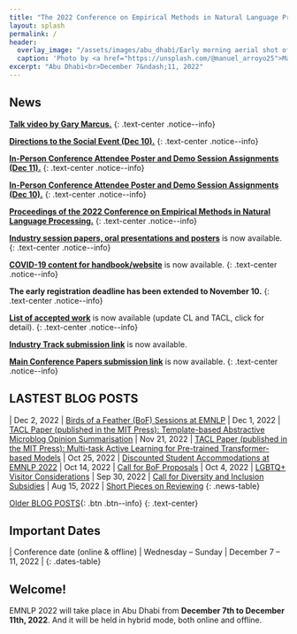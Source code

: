 ```yaml
---
title: "The 2022 Conference on Empirical Methods in Natural Language Processing"
layout: splash
permalink: /
header:
  overlay_image: "/assets/images/abu_dhabi/Early morning aerial shot of Qasr Al Watan.JPEG.jpg"
  caption: 'Photo by <a href="https://unsplash.com/@manuel_arroyo25">Manuel Arroyo</a> on <a href="http://www.unsplash.com">Unsplash</a>'
excerpt: "Abu Dhabi<br>December 7&ndash;11, 2022"
---
```


## News
[**Talk video by Gary Marcus.**](https://www.dropbox.com/s/816jhaqp9nqcnry/EMNLP%20odf%20video.mp4?dl=0)
{: .text-center .notice--info}

[**Directions to the Social Event (Dec 10).**](https://twitter.com/emnlpmeeting/status/1601534679815004166)
{: .text-center .notice--info}

[**In-Person Conference Attendee Poster and Demo Session Assignments (Dec 11).**](https://drive.google.com/file/d/1acA7HrKL4_AAOP_MHG5kheA_olWwyua1/view)
{: .text-center .notice--info}

[**In-Person Conference Attendee Poster and Demo Session Assignments (Dec 10).**](https://drive.google.com/file/d/1yxpkSKDiQ2jYnT4oZRfA6DWFJYaRSjwm/view)
{: .text-center .notice--info}



[**Proceedings of the 2022 Conference on Empirical Methods in Natural Language Processing.**](https://preview.aclanthology.org/emnlp-22-ingestion/volumes/2022.emnlp-main/)
{: .text-center .notice--info}

[**Industry session papers, oral presentations and posters**](/downloads/Submission_Information.xlsx) is now available.
{: .text-center .notice--info}

[**COVID-19 content for handbook/website**](https://docs.google.com/document/d/1eGICtttSKN6u50CiN3e8J37xRCTLWbL0zTkGg0he3H8/edit?usp=sharing) is now available.
{: .text-center .notice--info}

**The early registration deadline has been extended to November 10.**
{: .text-center .notice--info}

[**List of accepted work**](/downloads/Accepted-Papers-20221122.xls) is now available (update CL and TACL, click for detail).
{: .text-center .notice--info}

<div class="text-center notice--danger">
<p><a href="https://softconf.com/emnlp2022/industry-track"><strong>Industry Track submission link</strong></a> is now available.
</p>
</div>

[**Main Conference Papers submission link**](https://softconf.com/emnlp2022/papers/) is now available.
{: .text-center .notice--info}


## LASTEST BLOG POSTS 

<style>
/*.news-table { font-size: .9em; table-layout: fixed; text-align: left; }
.news-table tr td:nth-child(1) { font-weight: bold; width: 42em; }*/
.news-table { font-size: .9em; table-layout: fixed;}
.news-table tr td:nth-child(1) {font-weight: bold; width: 25em; }
.news-table tr td:nth-child(2) {font-weight: bold; width: 55em; }
</style>
| Dec 2, 2022 | [Birds of a Feather (BoF) Sessions at EMNLP](blog/Birds-of-a-Feather-(BoF)-Sessions-at-EMNLP/)
| Dec 1, 2022 | [TACL Paper (published in the MIT Press): Template-based Abstractive Microblog Opinion Summarisation](blog/TACL-Paper-2/)
| Nov 21, 2022 | [TACL Paper (published in the MIT Press): Multi-task Active Learning for Pre-trained Transformer-based Models](blog/TACL-Paper-1/)
| Oct 25, 2022 | [Discounted Student Accommodations at EMNLP 2022](blog/Discounted-Student-Accommodations/)
| Oct 14, 2022 | [Call for BoF Proposals](blog/Call-for-BoF-Proposals/)
| Oct 4, 2022 | [LGBTQ+ Visitor Considerations](/blog/EMNLP-2022-Abu-Dhabi-LGBTQ+-Visitor-Considerations)
| Sep 30, 2022 | [Call for Diversity and Inclusion Subsidies](/blog/Call-for-Diversity-and-Inclusion-Subsidies)
| Aug 15, 2022 | [Short Pieces on Reviewing](/blog/Short-Pieces-on-Reviwing)
{: .news-table}

[Older BLOG POSTS](/blog/){: .btn .btn--info}
{: .text-center}

<!-- <div class="text-center notice--danger">
<p>Please fill out the short <a href="https://forms.office.com/r/Ww583kAMf7"><strong>post-conference survey</strong></a> to help us better organize future conferences.</p>
<p style="font-size: 80%">The survey takes ~4 minutes to complete. Note that there will be no email receipt once you hit submit, and please only submit once.
Aggregate statistics for non-text answers may be made publicly available. Answers to this survey will remain anonymous.
Any questions or direct feedback can be sent to <a href="mailto:naacl-contact@aclweb.org">naacl-contact@aclweb.org</a>.
</p>
</div>

NAACL D&I videos are now available on our [**Youtube channel**](https://www.youtube.com/channel/UCbdq7M48OgNoPIa9Uj_IBCw).
{: .text-center .notice--info}

The [**Virtual Conference Website**](https://underline.io/events/122/reception)
([walkthrough video](https://screencast-o-matic.com/watch/crhwbGVh3vx))
is still available for registered participants.
A subset of the content will be made available without registration in mid July,
and the pre-recorded talks for authors who opted in will be uploaded to the ACL anthology.<br>
<img src="/assets/images/logos/underline.png" style="max-height: 5em;">
{: .text-center .notice--info}

The [**Conference Program Schedule**](/program/) is now online.
{: .text-center .notice--info} -->

<!-- <style>
.news-table { font-size: .9em; table-layout: fixed; }
.news-table tr td:nth-child(1) { font-weight: bold; width: 10em; }
</style>

| June 18, 2021 | Blogpost by D&I chairs: [Increasing Financial Accessibility in NAACL](/blog/dni-subsidies).
| June 8, 2021 | Congratulations to the winners of the [Best Demo Award](/blog/best-demo-award)!
| June 8, 2021 | Congratulations to the winners of the [Best Industry Paper Award](/blog/best-industry-paper)!
| June 3, 2021 | Added details about the [Careers in NLP](/blog/careers-in-nlp) industry panel.
| June 4, 2021 | Added [instructions for presenters](/participants/presenters/) and [Zoom rooms instructions](/participants/zoom-rooms/)
| June 3, 2021 | Details about the [Startups in NLP](/blog/startups-in-nlp) industry panel.
| June 3, 2021 | Updates from the program chairs on the [paper review process](/blog/paper-review-process) and [ethics-review-process](/blog/ethics-review-process).
| June 2, 2021 | Congratulations to the winners of the [Best Paper Awards](/blog/best-paper-awards)!
| June 2, 2021 | Blogpost by D&I chairs: [NAACL Mentoring Sessions](/blog/mentoring/)
| June 1, 2021 | The [Conference Structure](/blog/conference-structure/) is now available.
| June 1, 2021 | Added the list of [Keynote Speakers](/program/keynotes/).
| May 31, 2021 | Event annoucements by D&I chairs: [Mexican Cultural Events](/blog/mexican-event), [Intersectionality in NLP](/blog/intersectionality-panel), [Inclusivity in Conferences](/blog/inclusivity-panel), [Getting into NLP research and grad school applications](/blog/grad-school-panel/)
{: .news-table} -->

<!-- [Older News](/archive/){: .btn .btn--info}
{: .text-center} -->

<!--
| ~~Start of the anonymity period~~ | ~~Friday~~ | ~~October 23, 2020~~ |
| ~~Final paper submissions due (*long & short*)~~ | ~~Monday~~ | ~~November 23, 2020~~ |
| ~~Author Response Period~~ | ~~Wednesday – Monday~~ | ~~January 20 – 25, 2021~~ |
| ~~Notification of acceptance~~ | ~~Wednesday~~ | ~~March 10, 2021~~ |
| ~~Camera ready papers due~~ | ~~Sunday~~ | ~~April 11, 2021~~ |
| ~~Final notification for papers requiring ethics re-review~~ | ~~Friday~~ | ~~April 30, 2021~~ |
| ~~Publication date~~ | ~~Monday~~ | ~~May 24, 2021~~ |
| ~~Co-located event: [NLP Summer School 2021](https://ampln.github.io/escuelaverano2021/)~~ | ~~Thursday – Friday~~ | ~~June 3 – 4, 2021~~ |
!-->


## Important Dates

<style>
.dates-table { font-size: .9em; }
.dates-table tr td:nth-child(1) { width: 55%; }
.dates-table tr td:nth-child(2) { width: 25%; }
.dates-table del { color: #888; }
</style>

| Conference date (online & offline) | Wednesday – Sunday | December 7 – 11, 2022 |
{: .dates-table}

<!--
<b>All deadlines are 11.59 pm <a target="_blank" href="https://www.timeanddate.com/time/zone/timezone/utc-12">UTC -12h</a> (anywhere on earth).</b>
!-->

## Welcome!

EMNLP 2022 will take place in Abu Dhabi from **December 7th to December 11th, 2022**. And it will be held in hybrid mode, both online and offline.
